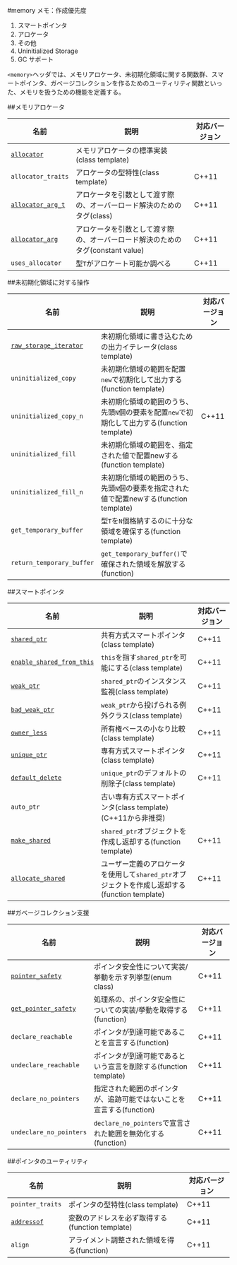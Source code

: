 #memory
メモ：作成優先度
1. スマートポインタ
2. アロケータ
3. その他
4. Uninitialized Storage
5. GC サポート


`<memory>`ヘッダでは、メモリアロケータ、未初期化領域に関する関数群、スマートポインタ、ガベージコレクションを作るためのユーティリティ関数といった、メモリを扱うための機能を定義する。


##メモリアロケータ

| 名前 | 説明 | 対応バージョン |
|--------------------------------------------------|--------------------------------------------|-------|
| [`allocator`](./memory/allocator.md)             | メモリアロケータの標準実装(class template) | |
| `allocator_traits`                               | アロケータの型特性(class template)         | C++11 |
| [`allocator_arg_t`](./memory/allocator_arg_t.md) | アロケータを引数として渡す際の、オーバーロード解決のためのタグ(class) | C++11 |
| [`allocator_arg`](./memory/allocator_arg_t.md) | アロケータを引数として渡す際の、オーバーロード解決のためのタグ(constant value) | C++11 |
| `uses_allocator` | 型`T`がアロケート可能か調べる | C++11 |


##未初期化領域に対する操作

| 名前 | 説明 | 対応バージョン |
|--------------------------------------------------|--------------------------------------------|-------|
| [`raw_storage_iterator`](./memory/raw_storage_iterator.md) | 未初期化領域に書き込むための出力イテレータ(class template) | |
| `uninitialized_copy` | 未初期化領域の範囲を配置`new`で初期化して出力する(function template) | |
| `uninitialized_copy_n` | 未初期化領域の範囲のうち、先頭`N`個の要素を配置`new`で初期化して出力する(function template) | C++11 |
| `uninitialized_fill` | 未初期化領域の範囲を、指定された値で配置newする(function template) | |
| `uninitialized_fill_n` | 未初期化領域の範囲のうち、先頭`N`個の要素を指定された値で配置newする(function template) | |
| `get_temporary_buffer` | 型`T`を`N`個格納するのに十分な領域を確保する(function template) | |
| `return_temporary_buffer` | `get_temporary_buffer()`で確保された領域を解放する(function) | |


##スマートポインタ

| 名前 | 説明 | 対応バージョン |
|--------------------------------------------------|--------------------------------------------|-------|
| [`shared_ptr`](./memory/shared_ptr.md) | 共有方式スマートポインタ(class template) | C++11 |
| [`enable_shared_from_this`](./memory/enable_shared_from_this.md) | `this`を指す`shared_ptr`を可能にする(class template) | C++11 |
| [`weak_ptr`](./memory/weak_ptr.md) | `shared_ptr`のインスタンス監視(class template) | C++11 |
| [`bad_weak_ptr`](./memory/bad_weak_ptr.md) | `weak_ptr`から投げられる例外クラス(class template) | C++11 |
| [`owner_less`](./memory/owner_less.md) | 所有権ベースの小なり比較(class template) | C++11 |
| [`unique_ptr`](./memory/unique_ptr.md) | 専有方式スマートポインタ(class template) | C++11 |
| [`default_delete`](./memory/default_delete.md) | `unique_ptr`のデフォルトの削除子(class template) | C++11 |
| `auto_ptr` | 古い専有方式スマートポインタ(class template)(C++11から非推奨) | |
| [`make_shared`](./memory/make_shared.md) | `shared_ptr`オブジェクトを作成し返却する(function template) | C++11 |
| [`allocate_shared`](./memory/allocate_shared.md) | ユーザー定義のアロケータを使用して`shared_ptr`オブジェクトを作成し返却する(function template) | C++11 |


##ガベージコレクション支援

| 名前 | 説明 | 対応バージョン |
|--------------------------------------------------|--------------------------------------------|-------|
| [`pointer_safety`](./memory/pointer_safety.md) | ポインタ安全性について実装/挙動を示す列挙型(enum class) | C++11 |
| [`get_pointer_safety`](./memory/get_pointer_safety.md) | 処理系の、ポインタ安全性についての実装/挙動を取得する(function) | C++11 |
| `declare_reachable` | ポインタが到達可能であることを宣言する(function) | C++11 |
| `undeclare_reachable` | ポインタが到達可能であるという宣言を削除する(function template) | C++11 |
| `declare_no_pointers` | 指定された範囲のポインタが、追跡可能ではないことを宣言する(function) | C++11 |
| `undeclare_no_pointers` | `declare_no_pointers`で宣言された範囲を無効化する(function) | C++11 |


##ポインタのユーティリティ

| 名前 | 説明 | 対応バージョン |
|--------------------------------------------------|--------------------------------------------|-------|
| `pointer_traits` | ポインタの型特性(class template) | C++11 |
| [`addressof`](./memory/addressof.md) | 変数のアドレスを必ず取得する(function template) | C++11 |
| `align` | アライメント調整された領域を得る(function) | C++11 |



